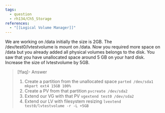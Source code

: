 ```yaml
---
tags:
  - question
  - rh134/Ch5_Storage
references:
  - "[[Logical Volume Manager]]"
---
```

We are working on /data initially the size is 2GB. The /dev/test0/lvtestvolume is mount on /data. Now you required more space on /data but you already added all physical volumes belongs to the disk. You saw that you have unallocated space around 5 GB on your hard disk. Increase the size of lvtestvolume by 5GB.

> [!faq]- Answer
> 1. Create a partition from the unallocated space `parted /dev/sda1 mkpart ext4 15GB 100%`
> 2. Create a PV from that partition `pvcreate /dev/sda2`
> 3. Extend our VG with that PV `vgextend test0 /dev/sda2`
> 4. Extend our LV with filesystem resizing `lvextend test0/lvtestvolume -r -L +5GB`